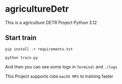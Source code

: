# agricultureDetr
This is a agriculture DETR Project
Python 3.12

## Start train
```
pip install -r requirements.txt

python train.py
```
And then you can see some logs in `Terminal` and `./logs`

This Project supports `CUDA` `macOS MPS` to training faster
